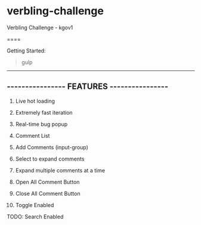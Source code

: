 # verbling-challenge


Verbling Challenge - kgov1


====


Getting Started: 
  > gulp



------------------------------------------
---------------- FEATURES ----------------
------------------------------------------

1. Live hot loading

2. Extremely fast iteration

3. Real-time bug popup

4. Comment List

5. Add Comments (input-group)

6. Select to expand comments

7. Expand multiple comments at a time

8. Open All Comment Button

9. Close All Comment Button

10. Toggle Enabled


TODO:  Search Enabled

